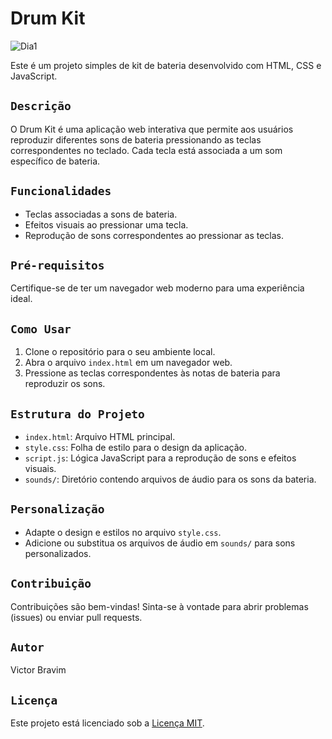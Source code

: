 # Drum Kit

![Dia1](https://github.com/VictorBravim/Drum_Kit/assets/122113588/126b3c3b-63cb-4909-80a3-0b0ebe92d7cb)

Este é um projeto simples de kit de bateria desenvolvido com HTML, CSS e JavaScript.

##  <code>Descrição</code>

O Drum Kit é uma aplicação web interativa que permite aos usuários reproduzir diferentes sons de bateria pressionando as teclas correspondentes no teclado. Cada tecla está associada a um som específico de bateria.

## <code>Funcionalidades</code>

- Teclas associadas a sons de bateria.
- Efeitos visuais ao pressionar uma tecla.
- Reprodução de sons correspondentes ao pressionar as teclas.

## <code>Pré-requisitos</code>

Certifique-se de ter um navegador web moderno para uma experiência ideal.

## <code>Como Usar</code>

1. Clone o repositório para o seu ambiente local.
2. Abra o arquivo `index.html` em um navegador web.
3. Pressione as teclas correspondentes às notas de bateria para reproduzir os sons.

## <code>Estrutura do Projeto</code>

- `index.html`: Arquivo HTML principal.
- `style.css`: Folha de estilo para o design da aplicação.
- `script.js`: Lógica JavaScript para a reprodução de sons e efeitos visuais.
- `sounds/`: Diretório contendo arquivos de áudio para os sons da bateria.

## <code>Personalização</code>

- Adapte o design e estilos no arquivo `style.css`.
- Adicione ou substitua os arquivos de áudio em `sounds/` para sons personalizados.

## <code>Contribuição</code>

Contribuições são bem-vindas! Sinta-se à vontade para abrir problemas (issues) ou enviar pull requests.

## <code>Autor</code>

Victor Bravim

## <code>Licença</code>

Este projeto está licenciado sob a [Licença MIT](LICENSE).
